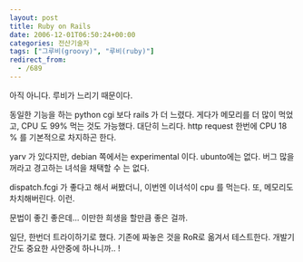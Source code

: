 ```yaml
---
layout: post
title: Ruby on Rails
date: 2006-12-01T06:50:24+00:00
categories: 전산기술자
tags: ["그루비(groovy)", "루비(ruby)"]
redirect_from:
  - /689
---
```


아직 아니다. 루비가 느리기 때문이다.

동일한 기능을 하는 python cgi 보다 rails 가 더 느렸다. 게다가 메모리를 더 많이 먹었고, CPU 도 99% 먹는 것도 가능했다. 대단히 느리다. http request 한번에 CPU 18 % 를 기본적으로 차지하곤 한다.

yarv 가 있다지만, debian 쪽에서는 experimental 이다. ubunto에는 없다. 버그 많을꺼라고 경고하는 녀석을 채택할 수 는 없다.

dispatch.fcgi 가 좋다고 해서 써봤더니, 이번엔 이녀석이 cpu 를 먹는다. 또, 메모리도 차치해버린다. 이런.

문법이 좋긴 좋은데... 이만한 희생을 할만큼 좋은 걸까.

일단, 한번더 트라이하기로 했다. 기존에 짜놓은 것을 RoR로 옮겨서 테스트한다. 개발기간도 중요한 사안중에 하나니까.. !
<div id=comments>
</div>
